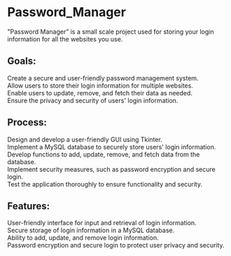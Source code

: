 # Password_Manager

"Password Manager” is a small scale project used for storing your login information for all the websites you use.




## Goals:

Create a secure and user-friendly password management system.<br>
Allow users to store their login information for multiple websites.<br>
Enable users to update, remove, and fetch their data as needed.<br>
Ensure the privacy and security of users' login information.<br>

## Process:

Design and develop a user-friendly GUI using Tkinter.<br>
Implement a MySQL database to securely store users' login information.<br>
Develop functions to add, update, remove, and fetch data from the database.<br>
Implement security measures, such as password encryption and secure login.<br>
Test the application thoroughly to ensure functionality and security.<br>

## Features:

User-friendly interface for input and retrieval of login information.<br>
Secure storage of login information in a MySQL database.<br>
Ability to add, update, and remove login information.<br>
Password encryption and secure login to protect user privacy and security.<br>


